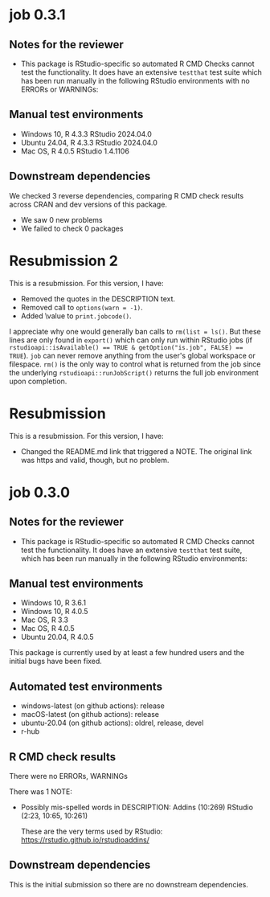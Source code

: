 # job 0.3.1

## Notes for the reviewer
 
 * This package is RStudio-specific so automated R CMD Checks cannot test the functionality. It does have an extensive `testthat` test suite which has been run manually in the following RStudio environments with no ERRORs or WARNINGs:
   
## Manual test environments
* Windows 10, R 4.3.3 RStudio 2024.04.0
* Ubuntu 24.04, R 4.3.3 RStudio 2024.04.0
* Mac OS, R 4.0.5 RStudio 1.4.1106

## Downstream dependencies
We checked 3 reverse dependencies, comparing R CMD check results across CRAN and dev versions of this package.

 * We saw 0 new problems
 * We failed to check 0 packages



# Resubmission 2
This is a resubmission. For this version, I have:

 * Removed the quotes in the DESCRIPTION text.
 * Removed call to `options(warn = -1)`.
 * Added \value to `print.jobcode()`.

I appreciate why one would generally ban calls to `rm(list = ls()`. 
But these lines are only found in `export()` which can only run within RStudio 
jobs (if `rstudioapi::isAvailable() == TRUE & getOption("is.job", FALSE) == TRUE`).
`job` can never remove anything from the user's global workspace or filespace.
`rm()` is the only way to control what is returned from the job since the underlying 
`rstudioapi::runJobScript()` returns the full job environment upon completion.



# Resubmission
This is a resubmission. For this version, I have:

 * Changed the README.md link that triggered a NOTE. The original link was https and valid, though, but no problem.



# job 0.3.0

## Notes for the reviewer
* This package is RStudio-specific so automated R CMD Checks cannot test the functionality. It does have an extensive `testthat` test suite, which has been run manually in the following RStudio environments:


## Manual test environments
* Windows 10, R 3.6.1
* Windows 10, R 4.0.5
* Mac OS, R 3.3
* Mac OS, R 4.0.5
* Ubuntu 20.04, R 4.0.5

This package is currently used by at least a few hundred users and the initial bugs have been fixed.


## Automated test environments
* windows-latest (on github actions): release
* macOS-latest (on github actions): release
* ubuntu-20.04 (on github actions): oldrel, release, devel
* r-hub


## R CMD check results
There were no ERRORs, WARNINGs

There was 1 NOTE:

 * Possibly mis-spelled words in DESCRIPTION:
     Addins (10:269)
     RStudio (2:23, 10:65, 10:261)
   
   These are the very terms used by RStudio: https://rstudio.github.io/rstudioaddins/


## Downstream dependencies
This is the initial submission so there are no downstream dependencies.
